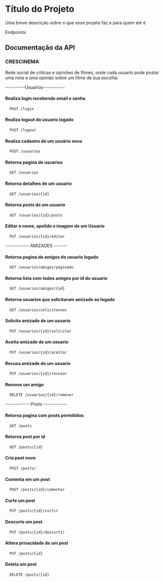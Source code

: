
# Título do Projeto

Uma breve descrição sobre o que esse projeto faz e para quem ele é

Endpoints:

## Documentação da API


### CRESCINEMA
Rede social de criticas e opiniões de filmes, onde cada usuario pode postar uma nota e uma opinião sobre um filme de sua escolha.





----------Usuarios-----------

#### Realiza login recebendo email e senha

```http
  POST /login
```
#### Realiza logout do usuario logado

```http
  POST /logout
```

#### Realiza cadastro de um usuário novo

```http
  POST /usuarios
```

#### Retorna pagina de usuarios

```http
  GET /usuarios
```

#### Retorna detalhes de um usuario

```http
  GET /usuarios/{id}
```

#### Retorna posts de um usuario

```http
  GET /usuarios/{id}/posts
```

#### Editar o nome, apelido e imagem de um Usuario

```http
  PUT /usuarios/{id}/editar
```
------------ AMIZADES -------
#### Retorna pagina de amigos do usuario logado

```http
  GET /usuarios/amigos/paginado
```
#### Retorna lista com todos amigos por id do usuario

```http
  GET /usuarios/amigos/{id}
```
#### Retorna usuarios que solicitaram amizade ao logado

```http
  GET /usuarios/solicitacoes
```
#### Solicita amizade de um usuario

```http
  PUT /usuarios/{id}/solicitar
```
#### Aceita amizade de um usuario

```http
  PUT /usuarios/{id}/aceitar
```
#### Recusa amizade de um usuario

```http
  PUT /usuarios/{id}/recusar
```
#### Remove um amigo

```http
  DELETE /usuarios/{id}/remover
```

-------------Posts ------------

#### Retorna pagina com posts permitidos

```http
  GET /posts
```
#### Retorna post por id

```http
  GET /posts/{id}
```
#### Cria post novo

```http
  POST /posts/
```
#### Comenta em um post

```http
  POST /posts/{id}/comentar
```

#### Curte um post

```http
  PUT /posts/{id}/curtir
```

#### Descurte um post

```http
  PUT /posts/{id}/descurtir
```
#### Altera privacidade de um post

```http
  PUT /posts/{id}
```

#### Deleta um post

```http
  DELETE /posts/{id}
```